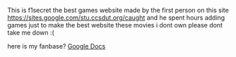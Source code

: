 This is f1secret the best games website made by the first person on this site https://sites.google.com/stu.ccsdut.org/caught and he spent hours adding games just to make the best website 
these movies i dont own please dont take me down :(

here is my fanbase?
[Google Docs](https://docs.google.com/document/d/1n0XhdTUJ2E5ATK1FbhXB0TpGA7mc1hUz5O4-z7s32BM/edit?usp=sharing)
